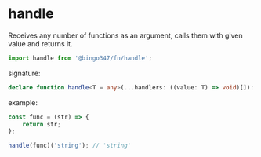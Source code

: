 # handle

Receives any number of functions as an argument, calls them with given value and returns it.

```javascript
import handle from '@bingo347/fn/handle';
```

signature:

```typescript
declare function handle<T = any>(...handlers: ((value: T) => void)[]): (value: T) => T;
```

example:

```javascript
const func = (str) => {
    return str;
};

handle(func)('string'); // 'string'
```
